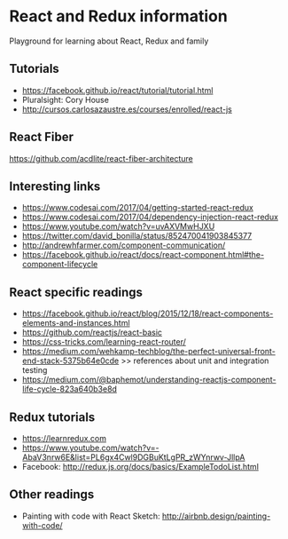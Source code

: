 # React and Redux information
Playground for learning about React, Redux and family

## Tutorials
* https://facebook.github.io/react/tutorial/tutorial.html
* Pluralsight: Cory House
* http://cursos.carlosazaustre.es/courses/enrolled/react-js


## React Fiber
https://github.com/acdlite/react-fiber-architecture


## Interesting links
* https://www.codesai.com/2017/04/getting-started-react-redux
* https://www.codesai.com/2017/04/dependency-injection-react-redux
* https://www.youtube.com/watch?v=uvAXVMwHJXU
* https://twitter.com/david_bonilla/status/852470041903845377
* http://andrewhfarmer.com/component-communication/
* https://facebook.github.io/react/docs/react-component.html#the-component-lifecycle

## React specific readings
* https://facebook.github.io/react/blog/2015/12/18/react-components-elements-and-instances.html
* https://github.com/reactjs/react-basic
* https://css-tricks.com/learning-react-router/
* https://medium.com/wehkamp-techblog/the-perfect-universal-front-end-stack-5375b64e0cde >> references about unit and integration testing
* https://medium.com/@baphemot/understanding-reactjs-component-life-cycle-823a640b3e8d

## Redux tutorials
* https://learnredux.com
* https://www.youtube.com/watch?v=-AbaV3nrw6E&list=PL6gx4Cwl9DGBuKtLgPR_zWYnrwv-JllpA
* Facebook: http://redux.js.org/docs/basics/ExampleTodoList.html

## Other readings
* Painting with code with React Sketch: http://airbnb.design/painting-with-code/
